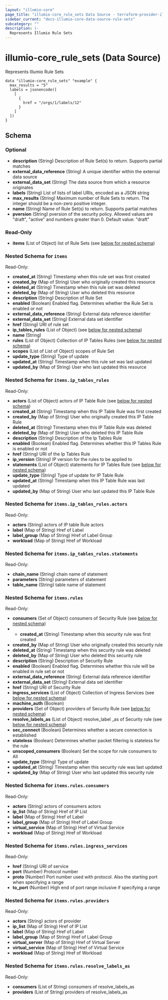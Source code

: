 ```yaml
---
layout: "illumio-core"
page_title: "illumio-core_rule_sets Data Source - terraform-provider-illumio-core"
sidebar_current: "docs-illumio-core-data-source-rule-sets"
subcategory: ""
description: |-
  Represents Illumio Rule Sets
---
```


# illumio-core_rule_sets (Data Source)

Represents Illumio Rule Sets

```hcl
data "illumio-core_rule_sets" "example" {
  max_results = "5"
  labels = jsonencode([
    [
      {
        href = "/orgs/1/labels/12"
      }
    ]
  ])
}
```

## Schema

### Optional

- **description** (String) Description of Rule Set(s) to return. Supports partial matches
- **external_data_reference** (String) A unique identifier within the external data source
- **external_data_set** (String) The data source from which a resource originates
- **labels** (String) List of lists of label URIs, encoded as a JSON string
- **max_results** (String) Maximum number of Rule Sets to return. The integer should be a non-zero positive integer. 
- **name** (String) Name of Rule Set(s) to return. Supports partial matches
- **pversion** (String) pversion of the security policy. Allowed values are "draft", "active" and numbers greater than 0. Default value: "draft"

### Read-Only

- **items** (List of Object) list of Rule Sets (see [below for nested schema](#nestedatt--items))

<a id="nestedatt--items"></a>
### Nested Schema for `items`

Read-Only:


- **created_at** (String) Timestamp when this rule set was first created
- **created_by** (Map of String) User who originally created this resource
- **deleted_at** (String) Timestamp when this rule set was deleted
- **deleted_by** (Map of String) User who deleted this resource
- **description** (String) Description of Rule Set
- **enabled** (Boolean) Enabled flag. Determines whether the Rule Set is enabled or not
- **external_data_reference** (String) External data reference identifier
- **external_data_set** (String) External data set identifier
- **href** (String) URI of rule set
- **ip_tables_rules** (List of Object) (see [below for nested schema](#nestedobjatt--items--ip_tables_rules))
- **name** (String)
- **rules** (List of Object) Collection of IP Tables Rules (see [below for nested schema](#nestedobjatt--items--rules))
- **scopes** (List of List of Object) scopes of Rule Set
- **update_type** (String) Type of update
- **updated_at** (String) Timestamp when this rule set was last updated
- **updated_by** (Map of String) User who last updated this resource

<a id="nestedobjatt--items--ip_tables_rules"></a>
### Nested Schema for `items.ip_tables_rules`

Read-Only:

- **actors** (List of Object) actors of IP Table Rule (see [below for nested schema](#nestedobjatt--items--ip_tables_rules--actors))
- **created_at** (String) Timestamp when this IP Table Rule was first created
- **created_by** (Map of String) User who originally created this IP Table Rule
- **deleted_at** (String) Timestamp when this IP Table Rule was deleted
- **deleted_by** (Map of String) User who deleted this IP Table Rule
- **description** (String) Description of the Ip Tables Rule
- **enabled** (Boolean) Enabled flag. Determines whether this IP Tables Rule is enabled or not
- **href** (String) URI of the Ip Tables Rule
- **ip_version** (String) IP version for the rules to be applied to
- **statements** (List of Object) statements for IP Tables Rule (see [below for nested schema](#nestedobjatt--items--ip_tables_rules--statements))
- **update_type** (String) Type of update for IP Table Rule
- **updated_at** (String) Timestamp when this IP Table Rule was last updated
- **updated_by** (Map of String) User who last updated this IP Table Rule

<a id="nestedobjatt--items--ip_tables_rules--actors"></a>
### Nested Schema for `items.ip_tables_rules.actors`

Read-Only:

- **actors** (String) actors of IP table Rule actors
- **label** (Map of String) Href of Label
- **label_group** (Map of String) Href of Label Group
- **workload** (Map of String) Href of Workload


<a id="nestedobjatt--items--ip_tables_rules--statements"></a>
### Nested Schema for `items.ip_tables_rules.statements`

Read-Only:

- **chain_name** (String) chain name of statement
- **parameters** (String) parameters of statement
- **table_name** (String) table name of statement 



<a id="nestedobjatt--items--rules"></a>
### Nested Schema for `items.rules`

Read-Only:

- **consumers** (Set of Object) consumers of Security Rule (see [below for nested schema](#nestedobjatt--items--rules--consumers))
- - **created_at** (String) Timestamp when this security rule was first created
- **created_by** (Map of String) User who originally created this security rule
- **deleted_at** (String) Timestamp when this security rule was deleted
- **deleted_by** (Map of String) User who deleted this security rule
- **description** (String) Description of Security Rule
- **enabled** (Boolean) Enabled flag. Determines whether this rule will be enabled in rule set or not
- **external_data_reference** (String) External data reference identifier
- **external_data_set** (String) External data set identifier
- **href** (String) URI of Security Rule
- **ingress_services** (List of Object) Collection of Ingress Services (see [below for nested schema](#nestedobjatt--items--rules--ingress_services))
- **machine_auth** (Boolean)
- **providers** (Set of Object) providers of Security Rule (see [below for nested schema](#nestedobjatt--items--rules--providers))
- **resolve_labels_as** (List of Object) resolve_label _as of Security rule (see [below for nested schema](#nestedobjatt--items--rules--resolve_labels_as))
- **sec_connect** (Boolean) Determines whether a secure connection is established
- **stateless** (Boolean) Determines whether packet filtering is stateless for the rule
- **unscoped_consumers** (Boolean) Set the scope for rule consumers to All
- **update_type** (String) Type of update
- **updated_at** (String) Timestamp when this security rule was last updated
- **updated_by** (Map of String) User who last updated this security rule

<a id="nestedobjatt--items--rules--consumers"></a>
### Nested Schema for `items.rules.consumers`

Read-Only:

- **actors** (String) actors of consumers actors
- **ip_list** (Map of String) Href of IP List
- **label** (Map of String) Href of Label
- **label_group** (Map of String) Href of Label Group
- **virtual_service** (Map of String) Href of Virtual Service
- **workload** (Map of String) Href of Workload


<a id="nestedobjatt--items--rules--ingress_services"></a>
### Nested Schema for `items.rules.ingress_services`

Read-Only:

- **href** (String) URI of service
- **port** (Number) Protocol number
- **proto** (Number) Port number used with protocol. Also the starting port when specifying a range
- **to_port** (Number) High end of port range inclusive if specifying a range


<a id="nestedobjatt--items--rules--providers"></a>
### Nested Schema for `items.rules.providers`

Read-Only:

- **actors** (String) actors of provider
- **ip_list** (Map of String) Href of IP List
- **label** (Map of String) Href of Label
- **label_group** (Map of String) Href of Label Group
- **virtual_server** (Map of String) Href of Virtual Server
- **virtual_service** (Map of String) Href of Virtual Service
- **workload** (Map of String) Href of Workload


<a id="nestedobjatt--items--rules--resolve_labels_as"></a>
### Nested Schema for `items.rules.resolve_labels_as`

Read-Only:

- **consumers** (List of String) consumers of resolve_labels_as
- **providers** (List of String) providers of resolve_labels_as


